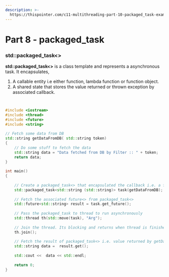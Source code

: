 ```yaml
---
description: >-
  https://thispointer.com/c11-multithreading-part-10-packaged_task-example-and-tutorial/
---
```


# Part 8 - packaged\_task

### std::packaged\_task&lt;&gt;

**std::packaged\_task&lt;&gt;** is a class template and represents a asynchronous task. It encapsulates,

1. A callable entity i.e either function, lambda function or function object.
2. A shared state that stores the value returned or thrown exception by associated callback.

```cpp


#include <iostream>
#include <thread>
#include <future>
#include <string>
 
// Fetch some data from DB
std::string getDataFromDB( std::string token)
{
	// Do some stuff to fetch the data
	std::string data = "Data fetched from DB by Filter :: " + token;
	return data;
}
 
int main()
{
 
	// Create a packaged_task<> that encapsulated the callback i.e. a function
	std::packaged_task<std::string (std::string)> task(getDataFromDB);
 
	// Fetch the associated future<> from packaged_task<>
	std::future<std::string> result = task.get_future();
 
	// Pass the packaged_task to thread to run asynchronously
	std::thread th(std::move(task), "Arg");
 
	// Join the thread. Its blocking and returns when thread is finished.
	th.join();
 
	// Fetch the result of packaged_task<> i.e. value returned by getDataFromDB()
	std::string data =  result.get();
 
	std::cout <<  data << std::endl;
 
	return 0;
}

```

